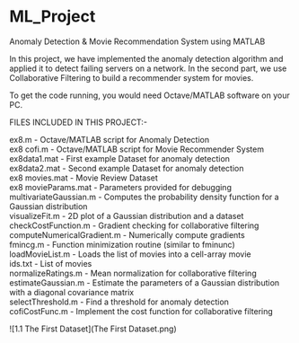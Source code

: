 # ML_Project
Anomaly Detection &amp; Movie Recommendation System using MATLAB  


In this project, we have implemented the anomaly detection algorithm and applied it to detect failing servers on a network. In the second part, we use Collaborative Filtering to build a recommender system for movies.   

To get the code running, you would need Octave/MATLAB software on your PC.   


FILES INCLUDED IN THIS PROJECT:-

ex8.m - Octave/MATLAB script for Anomaly Detection  
ex8 cofi.m - Octave/MATLAB script for Movie Recommender System  
ex8data1.mat - First example Dataset for anomaly detection  
ex8data2.mat - Second example Dataset for anomaly detection  
ex8 movies.mat - Movie Review Dataset  
ex8 movieParams.mat - Parameters provided for debugging   
multivariateGaussian.m - Computes the probability density function for a Gaussian distribution   
visualizeFit.m - 2D plot of a Gaussian distribution and a dataset  
checkCostFunction.m - Gradient checking for collaborative filtering   
computeNumericalGradient.m - Numerically compute gradients  
fmincg.m - Function minimization routine (similar to fminunc)   
loadMovieList.m - Loads the list of movies into a cell-array movie    
ids.txt - List of movies  
normalizeRatings.m - Mean normalization for collaborative filtering   
estimateGaussian.m - Estimate the parameters of a Gaussian distribution with a diagonal covariance matrix   
selectThreshold.m - Find a threshold for anomaly detection   
cofiCostFunc.m - Implement the cost function for collaborative filtering  



![1.1 The First Dataset](The First Dataset.png)  

